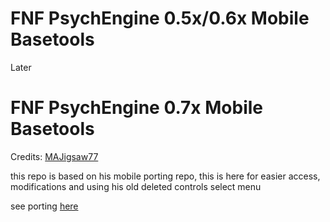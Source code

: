 # FNF PsychEngine 0.5x/0.6x Mobile Basetools
Later

# FNF PsychEngine 0.7x Mobile Basetools
Credits: [MAJigsaw77](https://github.com/MAJigsaw77)

this repo is based on his mobile porting repo, this is here for easier access, modifications and using his old deleted controls select menu

see porting [here](https://github.com/MobilePorting/FNF-mobile-basetools/blob/main/PORTING.md)
